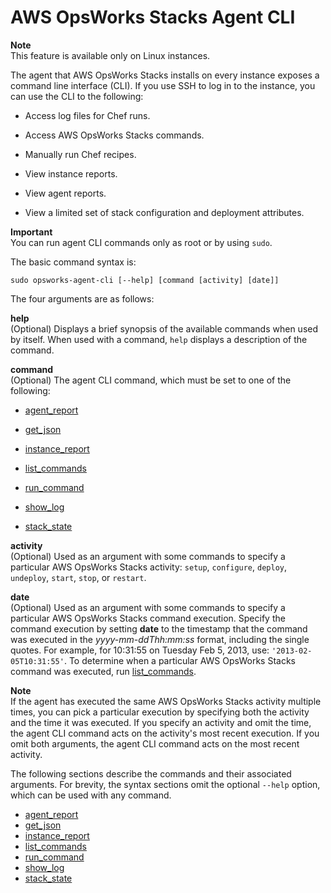 # AWS OpsWorks Stacks Agent CLI<a name="agent"></a>

**Note**  
This feature is available only on Linux instances\.

The agent that AWS OpsWorks Stacks installs on every instance exposes a command line interface \(CLI\)\. If you use SSH to log in to the instance, you can use the CLI to the following: 

+ Access log files for Chef runs\. 

+ Access AWS OpsWorks Stacks commands\.

+ Manually run Chef recipes\.

+ View instance reports\.

+ View agent reports\.

+ View a limited set of stack configuration and deployment attributes\. 

**Important**  
You can run agent CLI commands only as root or by using `sudo`\.

The basic command syntax is:

```
sudo opsworks-agent-cli [--help] [command [activity] [date]]
```

The four arguments are as follows:

**help**  
\(Optional\) Displays a brief synopsis of the available commands when used by itself\. When used with a command, `help` displays a description of the command\.

**command**  
\(Optional\) The agent CLI command, which must be set to one of the following:  

+ [agent\_report ](agent-report.md)

+ [ get\_json](agent-json.md)

+ [instance\_report](agent-instance.md)

+ [ list\_commands](agent-list.md)

+ [ run\_command](agent-run.md)

+ [ show\_log ](agent-show.md)

+ [stack\_state ](agent-stack.md)

**activity**  
\(Optional\) Used as an argument with some commands to specify a particular AWS OpsWorks Stacks activity: `setup`, `configure`, `deploy`, `undeploy`, `start`, `stop`, or `restart`\. 

**date**  
\(Optional\) Used as an argument with some commands to specify a particular AWS OpsWorks Stacks command execution\. Specify the command execution by setting **date** to the timestamp that the command was executed in the *yyyy\-mm\-ddThh:mm:ss* format, including the single quotes\. For example, for 10:31:55 on Tuesday Feb 5, 2013, use: `'2013-02-05T10:31:55'`\. To determine when a particular AWS OpsWorks Stacks command was executed, run [ list\_commands](agent-list.md)\.

**Note**  
If the agent has executed the same AWS OpsWorks Stacks activity multiple times, you can pick a particular execution by specifying both the activity and the time it was executed\. If you specify an activity and omit the time, the agent CLI command acts on the activity's most recent execution\. If you omit both arguments, the agent CLI command acts on the most recent activity\.

The following sections describe the commands and their associated arguments\. For brevity, the syntax sections omit the optional `--help` option, which can be used with any command\.


+ [agent\_report](agent-report.md)
+ [get\_json](agent-json.md)
+ [instance\_report](agent-instance.md)
+ [list\_commands](agent-list.md)
+ [run\_command](agent-run.md)
+ [show\_log](agent-show.md)
+ [stack\_state](agent-stack.md)